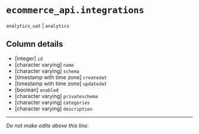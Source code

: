 # `ecommerce_api.integrations`
`analytics_uat` | `analytics`

## Column details
* [integer]   `id`
* [character varying] `name`
* [character varying] `schema`
* [timestamp with time zone] `createdat`
* [timestamp with time zone] `updatedat`
* [boolean]   `enabled`
* [character varying] `privateschema`
* [character varying] `categories`
* [character varying] `description`

-------------------------------------------------------------------------------
*Do not make edits above this line.*
